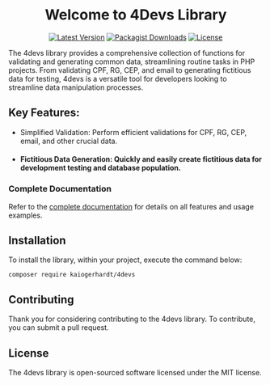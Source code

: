 <h1 align="center">Welcome to 4Devs Library</h1>

<div align="center">

[![Latest Version](https://img.shields.io/packagist/v/kaiogerhardt/4devs.svg)](https://packagist.org/packages/kaiogerhardt/4devs)
[![Packagist Downloads](https://img.shields.io/packagist/dt/kaiogerhardt/4devs.svg)](https://packagist.org/packages/kaiogerhardt/4devs/stats)
[![License](https://img.shields.io/packagist/l/kaiogerhardt/4devs)](https://packagist.org/packages/kaiogerhardt/4devs)

</div>

The 4devs library provides a comprehensive collection of functions for validating and generating common data, streamlining routine tasks in PHP projects. From validating CPF, RG, CEP, and email to generating fictitious data for testing, 4devs is a versatile tool for developers looking to streamline data manipulation processes.

## Key Features:

- Simplified Validation: Perform efficient validations for CPF, RG, CEP, email, and other crucial data.
- #### Fictitious Data Generation: Quickly and easily create fictitious data for development testing and database population.

### Complete Documentation
Refer to the [complete documentation](https://github.com/KaioGerhardt/4devs/) for details on all features and usage examples.

## Installation

To install the library, within your project, execute the command below:

```
composer require kaiogerhardt/4devs
```

## Contributing
Thank you for considering contributing to the 4devs library. To contribute, you can submit a pull request.

## License
The 4devs library is open-sourced software licensed under the MIT license.